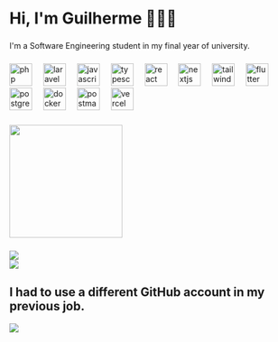 <h1 align="left">Hi, I'm Guilherme 👨🏻‍💻</h1>

###

<p align="left">I'm a Software Engineering student in my final year of university.</p>

###

<div align="left">
  <img src="https://cdn.simpleicons.org/php/777BB4" height="40" alt="php logo"  />
  <img width="12" />
  <img src="https://cdn.simpleicons.org/laravel/FF2D20" height="40" alt="laravel logo"  />
  <img width="12" />
  <img src="https://cdn.simpleicons.org/javascript/F7DF1E" height="40" alt="javascript logo"  />
  <img width="12" />
  <img src="https://cdn.simpleicons.org/typescript/3178C6" height="40" alt="typescript logo"  />
  <img width="12" />
  <img src="https://cdn.simpleicons.org/react/61DAFB" height="40" alt="react logo"  />
  <img width="12" />
  <img src="https://cdn.simpleicons.org/nextdotjs/000000" height="40" alt="nextjs logo"  />
  <img width="12" />
  <img src="https://cdn.simpleicons.org/tailwindcss/06B6D4" height="40" alt="tailwindcss logo"  />
  <img width="12" />
<!--   <img src="https://cdn.simpleicons.org/dart/0175C2" height="40" alt="dart logo"  /> -->
<!--   <img width="12" /> -->
  <img src="https://cdn.simpleicons.org/flutter/02569B" height="40" alt="flutter logo"  /> 
  <img width="12" />
<!--   <img src="https://cdn.simpleicons.org/firebase/FFCA28" height="40" alt="firebase logo"  /> -->
<!--   <img width="12" /> -->
  <img src="https://cdn.simpleicons.org/postgresql/4169E1" height="40" alt="postgresql logo"  />
  <img width="12" />
<!--   <img src="https://cdn.simpleicons.org/mongodb/47A248" height="40" alt="mongodb logo"  /> -->
<!--   <img width="12" /> -->
  <img src="https://cdn.simpleicons.org/docker/2496ED" height="40" alt="docker logo"  />
  <img width="12" />
<!--   <img src="https://cdn.simpleicons.org/kubernetes/326CE5" height="40" alt="kubernetes logo"  /> -->
<!--   <img width="12" /> -->
  <img src="https://cdn.simpleicons.org/postman/FF6C37" height="40" alt="postman logo"  />
  <img width="12" />
<!--   <img src="https://skillicons.dev/icons?i=aws" height="40" alt="aws logo"  /> -->
<!--   <img width="12" /> -->
  <img src="https://cdn.simpleicons.org/vercel/000000" height="40" alt="vercel logo"  />
  <img width="12" />
<!--   <img src="https://cdn.simpleicons.org/git/F05032" height="40" alt="git logo"  /> -->
<!--   <img width="12" /> -->
<!--   <img src="https://skillicons.dev/icons?i=vscode" height="40" alt="vscode logo"  /> -->
<!--   <img width="12" /> -->
<!--   <img src="https://cdn.jsdelivr.net/gh/devicons/devicon/icons/phpstorm/phpstorm-original.svg" height="40" alt="phpstorm logo"  /> -->
<!--   <img width="12" /> -->
<!--   <img src="https://cdn.simpleicons.org/linux/FCC624" height="40" alt="linux logo"  /> -->
</div>

###

<div align="left">
  <img height="200" src="https://i.pinimg.com/originals/d0/bf/c7/d0bfc76da6de38f91bcec23efe85082a.gif"  />
</div>

###
![](https://github-readme-streak-stats.herokuapp.com/?user=guibitt7&theme=tokyonight&hide_border=false)<br/>
![](https://github-readme-stats.vercel.app/api/top-langs/?username=guibitt7&theme=tokyonight&hide_border=false&include_all_commits=false&count_private=false&layout=compact)


###
<h2 align="left">I had to use a different GitHub account in my previous job.</h1>

![](https://github-readme-streak-stats.herokuapp.com/?user=guihph&theme=tokyonight&hide_border=false)<br/>

